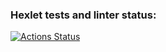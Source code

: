 ### Hexlet tests and linter status:
[![Actions Status](https://github.com/OchenSeriozni/frontend-project-lvl1/workflows/hexlet-check/badge.svg)](https://github.com/OchenSeriozni/frontend-project-lvl1/actions)